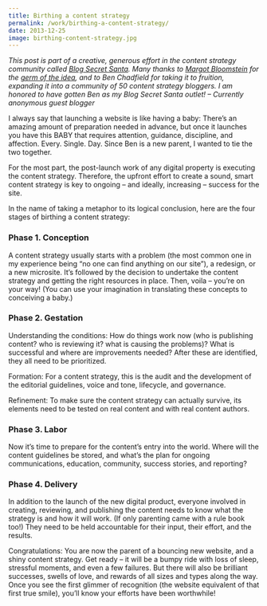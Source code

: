 ```yaml
---
title: Birthing a content strategy
permalink: /work/birthing-a-content-strategy/
date: 2013-12-25
image: birthing-content-strategy.jpg
---
```

*This post is part of a creative, generous effort in the content strategy community called <a target="_blank" href="http://secretsanta.csworkflow.com/">Blog Secret Santa</a>. Many thanks to [Margot Bloomstein][1] for the <a href="https://twitter.com/mbloomstein/status/395969851820220416" target="_blank">germ of the idea</a>, and to Ben Chadfield for taking it to fruition, expanding it into a community of 50 content strategy bloggers. I am honored to have gotten Ben as my Blog Secret Santa outlet! – Currently anonymous guest blogger*

I always say that launching a website is like having a baby: There&#8217;s an amazing amount of preparation needed in advance, but once it launches you have this BABY that requires attention, guidance, discipline, and affection. Every. Single. Day. Since Ben is a new parent, I wanted to tie the two together.

For the most part, the post-launch work of any digital property is executing the content strategy. Therefore, the upfront effort to create a sound, smart content strategy is key to ongoing – and ideally, increasing – success for the site.

In the name of taking a metaphor to its logical conclusion, here are the four stages of birthing a content strategy:

### Phase 1. Conception

A content strategy usually starts with a problem (the most common one in my experience being &#8220;no one can find anything on our site&#8221;), a redesign, or a new microsite. It&#8217;s followed by the decision to undertake the content strategy and getting the right resources in place. Then, voila – you&#8217;re on your way! (You can use your imagination in translating these concepts to conceiving a baby.)

### Phase 2. Gestation

Understanding the conditions: How do things work now (who is publishing content? who is reviewing it? what is causing the problems)? What is successful and where are improvements needed? After these are identified, they all need to be prioritized.

Formation: For a content strategy, this is the audit and the development of the editorial guidelines, voice and tone, lifecycle, and governance.

Refinement: To make sure the content strategy can actually survive, its elements need to be tested on real content and with real content authors.

### Phase 3. Labor

Now it&#8217;s time to prepare for the content&#8217;s entry into the world. Where will the content guidelines be stored, and what&#8217;s the plan for ongoing communications, education, community, success stories, and reporting?

### Phase 4. Delivery

In addition to the launch of the new digital product, everyone involved in creating, reviewing, and publishing the content needs to know what the strategy is and how it will work. (If only parenting came with a rule book too!) They need to be held accountable for their input, their effort, and the results.

Congratulations: You are now the parent of a bouncing new website, and a shiny content strategy. Get ready – it will be a bumpy ride with loss of sleep, stressful moments, and even a few failures. But there will also be brilliant successes, swells of love, and rewards of all sizes and types along the way. Once you see the first glimmer of recognition (the website equivalent of that first true smile), you&#8217;ll know your efforts have been worthwhile!

 [1]: http://twitter.com/mbloomstein